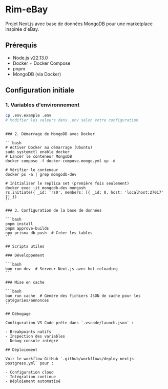 # Rim-eBay

Projet Next.js avec base de données MongoDB pour une marketplace inspirée d'eBay.

## Prérequis

- Node.js v22.13.0
- Docker + Docker Compose
- pnpm
- MongoDB (via Docker)

## Configuration initiale

### 1. Variables d'environnement

```bash
cp .env.example .env
# Modifier les valeurs dans .env selon votre configuration
```

````

### 2. Démarrage de MongoDB avec Docker

```bash
# Activer Docker au démarrage (Ubuntu)
sudo systemctl enable docker
# Lancer le conteneur MongoDB
docker compose -f docker-compose.mongo.yml up -d

# Vérifier le conteneur
docker ps -a | grep mongodb-dev

# Initialiser le replica set (première fois seulement)
docker exec -it mongodb-dev mongosh
rs.initiate({ _id: 'rs0', members: [{ _id: 0, host: 'localhost:27017' }] })
```

### 3. Configuration de la base de données

```bash
pnpm install
pnpm approve-builds
npx prisma db push  # Créer les tables
```

## Scripts utiles

### Développement

```bash
bun run dev  # Serveur Next.js avec hot-reloading
```

### Mise en cache

```bash
bun run cache  # Génère des fichiers JSON de cache pour les catégories/annonces
```

## Débogage

Configuration VS Code prête dans `.vscode/launch.json` :

- Breakpoints natifs
- Inspection des variables
- Debug console intégré

## Déploiement

Voir le workflow GitHub `.github/workflows/deploy-nextjs-postgress.yml` pour :

- Configuration cloud
- Intégration continue
- Déploiement automatisé
````
